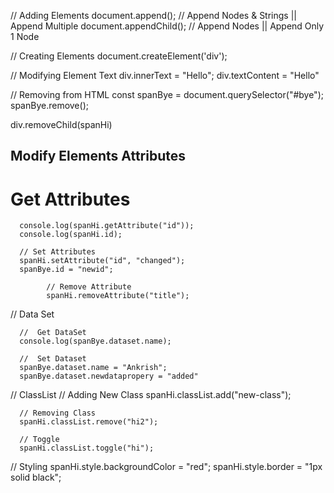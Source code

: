 // Adding Elements
document.append();  // Append Nodes & Strings || Append Multiple
document.appendChild(); // Append Nodes || Append Only 1 Node

// Creating Elements
document.createElement('div');

// Modifying Element Text
div.innerText = "Hello";
div.textContent = "Hello"

// Removing from HTML
const spanBye = document.querySelector("#bye");
spanBye.remove();

div.removeChild(spanHi)

## Modify Elements Attributes

# Get Attributes
      console.log(spanHi.getAttribute("id"));
      console.log(spanHi.id);

      // Set Attributes
      spanHi.setAttribute("id", "changed");
      spanBye.id = "newid";

            // Remove Attribute
            spanHi.removeAttribute("title");

// Data Set

      //  Get DataSet
      console.log(spanBye.dataset.name);

      //  Set Dataset
      spanBye.dataset.name = "Ankrish";
      spanBye.dataset.newdatapropery = "added"

// ClassList
      // Adding New Class
      spanHi.classList.add("new-class");

      // Removing Class
      spanHi.classList.remove("hi2");

      // Toggle
      spanHi.classList.toggle("hi");

// Styling
      spanHi.style.backgroundColor = "red";
      spanHi.style.border = "1px solid black";
